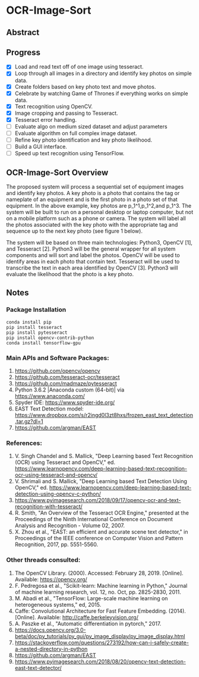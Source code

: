 # OCR-Image-Sort

## Abstract

## Progress
- [x] Load and read text off of one image using tesseract.
- [x] Loop through all images in a directory and identify key photos on simple data.
- [x] Create folders based on key photo text and move photos.
- [x] Celebrate by watching Game of Thrones if everything works on simple data.
- [x] Text recognition using OpenCV.
- [x] Image cropping and passing to Tesseract.
- [x] Tesseract error handling.
- [ ] Evaluate algo on medium sized dataset and adjust parameters
- [ ] Evaluate algorithm on full complex image dataset.
- [ ] Refine key photo identification and key photo likelihood.
- [ ] Build a GUI interface.
- [ ] Speed up text recognition using TensorFlow.

## OCR-Image-Sort Overview
The proposed system will process a sequential set of equipment images and identify key photos. 
A key photo is a photo that contains the tag or nameplate of an equipment and is the first photo in a photo set of that equipment. 
In the above example, key photos are p_1^1,p_1^2,and p_1^3. 
The system will be built to run on a personal desktop or laptop computer, but not on a mobile platform such as a phone or camera. 
The system will label all the photos associated with the key photo with the appropriate tag and sequence up to the next key photo (see figure 1 below).

The system will be based on three main technologies: Python3, OpenCV [1], and Tesseract [2]. 
Python3 will be the general wrapper for all system components and will sort and label the photos. 
OpenCV will be used to identify areas in each photo that contain text. 
Tesseract will be used to transcribe the text in each area identified by OpenCV [3]. 
Python3 will evaluate the likelihood that the photo is a key photo. 

## Notes

### Package Installation
```
conda install pip
pip install tesseract
pip install pytesseract
pip install opencv-contrib-python
conda install tensorflow-gpu
```

### Main APIs and Software Packages:
1. https://github.com/opencv/opencv
2. https://github.com/tesseract-ocr/tesseract
3. https://github.com/madmaze/pytesseract
4. Python 3.6.2 |Anaconda custom (64-bit)| via https://www.anaconda.com/
5. Spyder IDE: https://www.spyder-ide.org/
6. EAST Text Detection model: https://www.dropbox.com/s/r2ingd0l3zt8hxs/frozen_east_text_detection.tar.gz?dl=1
7. https://github.com/argman/EAST

### References:
1. V. Singh Chandel and S. Mallick, "Deep Learning based Text Recognition (OCR) using Tesseract and OpenCV," ed. https://www.learnopencv.com/deep-learning-based-text-recognition-ocr-using-tesseract-and-opencv/
2. V. Shrimali and S. Mallick, "Deep Learning based Text Detection Using OpenCV," ed. https://www.learnopencv.com/deep-learning-based-text-detection-using-opencv-c-python/
3. https://www.pyimagesearch.com/2018/09/17/opencv-ocr-and-text-recognition-with-tesseract/
4. R. Smith, "An Overview of the Tesseract OCR Engine," presented at the Proceedings of the Ninth International Conference on Document Analysis and Recognition - Volume 02, 2007.
5. X. Zhou et al., "EAST: an efficient and accurate scene text detector," in Proceedings of the IEEE conference on Computer Vision and Pattern Recognition, 2017, pp. 5551-5560.

### Other threads consulted:
1. The OpenCV Library. (2000). Accessed: February 28, 2019. [Online]. Available: https://opencv.org/
2. F. Pedregosa et al., "Scikit-learn: Machine learning in Python," Journal of machine learning research, vol. 12, no. Oct, pp. 2825-2830, 2011.
3. M. Abadi et al., "TensorFlow: Large-scale machine learning on heterogeneous systems," ed, 2015.
4. Caffe: Convolutional Architecture for Fast Feature Embedding. (2014). [Online]. Available: http://caffe.berkeleyvision.org/
5. A. Paszke et al., "Automatic differentiation in pytorch," 2017.
6. https://docs.opencv.org/3.0-beta/doc/py_tutorials/py_gui/py_image_display/py_image_display.html
7. https://stackoverflow.com/questions/273192/how-can-i-safely-create-a-nested-directory-in-python
8. https://github.com/argman/EAST
9. https://www.pyimagesearch.com/2018/08/20/opencv-text-detection-east-text-detector/